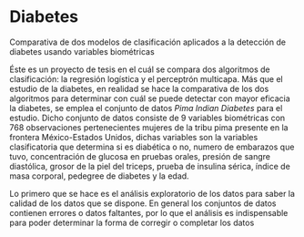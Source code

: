 # Diabetes
Comparativa de dos modelos de clasificación aplicados a la detección de diabetes usando variables biométricas

Éste es un proyecto de tesis en el cuál se compara dos algoritmos de clasificación: la regresión logística y el perceptrón multicapa. Más que el estudio de la diabetes, en realidad se hace la comparativa de los dos algoritmos para determinar con cuál se puede detectar con mayor eficacia la diabetes, se emplea el conjunto de datos *Pima Indian Diabetes* para el estudio. Dicho conjunto de datos consiste de 9 variables biométricas con 768 observaciones pertenecientes mujeres de la tribu pima presente en la frontera México-Estados Unidos, dichas variables son la variables clasificatoria que determina si es diabética o no, numero de embarazos que tuvo, concentración de glucosa en pruebas orales, presión de sangre diastólica, grosor de la piel del triceps, prueba de insulina sérica, índice de masa corporal, pedegree de diabetes y la edad.

Lo primero que se hace es el análisis exploratorio de los datos para saber la calidad de los datos que se dispone. En general los conjuntos de datos contienen errores o datos faltantes, por lo que el análisis es indispensable para poder determinar la forma de corregir o completar los datos
